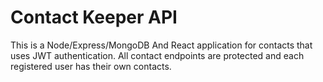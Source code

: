# Contact Keeper API

This is a Node/Express/MongoDB And React application for contacts that uses JWT authentication. All contact endpoints are protected and each registered user has their own contacts.  
